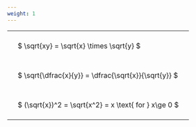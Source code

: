 ```yaml
---
weight: 1
---
```


<style type="text/css">
#T_56f63 th.col_heading {
  text-align: left;
  font-size: 1em;
}
#T_56f63 td {
  text-align: left;
  font-size: 1em;
  padding: 1.5em;
}
</style>
<table id="T_56f63">
  <thead>
  </thead>
  <tbody>
    <tr>
      <td id="T_56f63_row0_col0" class="data row0 col0" >$ \sqrt{xy} = \sqrt{x} \times \sqrt{y} $</td>
    </tr>
    <tr>
      <td id="T_56f63_row1_col0" class="data row1 col0" >$ \sqrt{\dfrac{x}{y}} = \dfrac{\sqrt{x}}{\sqrt{y}} $</td>
    </tr>
    <tr>
      <td id="T_56f63_row2_col0" class="data row2 col0" >$ (\sqrt{x})^2 = \sqrt{x^2} = x \text{ for } x\ge 0 $</td>
    </tr>
  </tbody>
</table>
